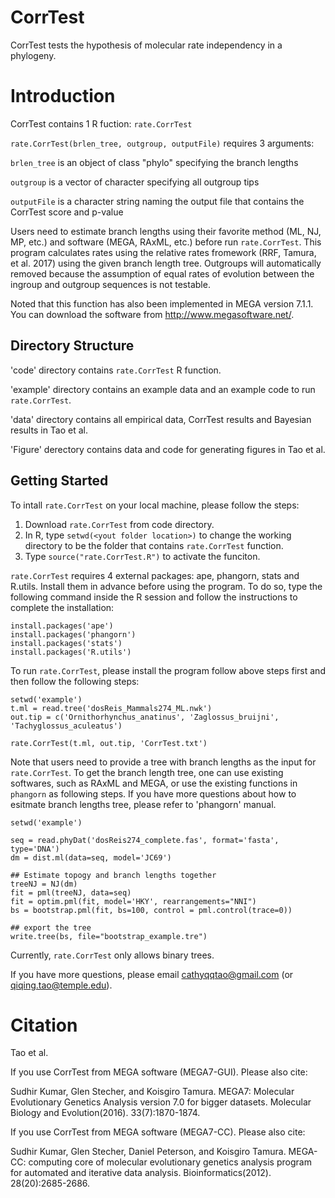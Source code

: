 CorrTest
==============

CorrTest tests the hypothesis of molecular rate independency in a phylogeny. 

Introduction
============

CorrTest contains 1 R fuction: `rate.CorrTest` 

`rate.CorrTest(brlen_tree, outgroup, outputFile)` requires 3 arguments:  

  `brlen_tree` is an object of class "phylo" specifying the branch lengths
	
  `outgroup` is a vector of character specifying all outgroup tips
	
  `outputFile` is a character string naming the output file that contains the CorrTest score and p-value
	

Users need to estimate branch lengths using their favorite method (ML, NJ, MP, etc.) and software (MEGA, RAxML, etc.) before run `rate.CorrTest`. This program calculates rates using the relative rates fromework (RRF, Tamura, et al. 2017) using the given branch length tree. Outgroups will automatically removed because the assumption of equal rates of evolution between the ingroup and outgroup sequences is not testable. 

Noted that this function has also been implemented in MEGA version 7.1.1. You can download the software from http://www.megasoftware.net/.

Directory Structure
------------------- 

'code' directory contains `rate.CorrTest` R function.

'example' directory contains an example data and an example code to run `rate.CorrTest`.

'data' directory contains all empirical data, CorrTest results and Bayesian results in Tao et al. 

'Figure' derectory contains data and code for generating figures in Tao et al. 


Getting Started
---------------

To intall `rate.CorrTest` on your local machine, please follow the steps:

1. Download `rate.CorrTest` from code directory.
2. In R, type `setwd(<yout folder location>)` to change the working directory to be the folder that contains `rate.CorrTest` function. 
2. Type `source("rate.CorrTest.R")` to activate the funciton.
	

`rate.CorrTest` requires 4 external packages: ape, phangorn, stats and R.utils. Install them in advance before using the program. To do so, type the following command inside the R session and follow the instructions to complete the installation: 

	install.packages('ape')
	install.packages('phangorn')
	install.packages('stats')
	install.packages('R.utils')


To run `rate.CorrTest`, please install the program follow above steps first and then follow the following steps:

	setwd('example')
	t.ml = read.tree('dosReis_Mammals274_ML.nwk')
	out.tip = c('Ornithorhynchus_anatinus', 'Zaglossus_bruijni', 'Tachyglossus_aculeatus')
	
	rate.CorrTest(t.ml, out.tip, 'CorrTest.txt')


Note that users need to provide a tree with branch lengths as the input for `rate.CorrTest`. To get the branch length tree, one can use existing softwares, such as RAxML and MEGA, or use the existing functions in `phangorn` as following steps. If you have more questions about how to esitmate branch lengths tree, please refer to 'phangorn' manual. 
	
	setwd('example')

	seq = read.phyDat('dosReis274_complete.fas', format='fasta', type='DNA')
	dm = dist.ml(data=seq, model='JC69')
	
	## Estimate topogy and branch lengths together
	treeNJ = NJ(dm)
	fit = pml(treeNJ, data=seq)
	fit = optim.pml(fit, model='HKY', rearrangements="NNI")
	bs = bootstrap.pml(fit, bs=100, control = pml.control(trace=0))
	
	## export the tree 
	write.tree(bs, file="bootstrap_example.tre")

	
Currently, `rate.CorrTest` only allows binary trees.

If you have more questions, please email cathyqqtao@gmail.com (or qiqing.tao@temple.edu).



Citation
============
Tao et al.

If you use CorrTest from MEGA software (MEGA7-GUI). Please also cite:

Sudhir Kumar, Glen Stecher, and Koisgiro Tamura. MEGA7: Molecular Evolutionary Genetics Analysis version 7.0 for bigger datasets. Molecular Biology and Evolution(2016). 33(7):1870-1874.

If you use CorrTest from MEGA software (MEGA7-CC). Please also cite:

Sudhir Kumar, Glen Stecher, Daniel Peterson, and Koisgiro Tamura. MEGA-CC: computing core of molecular evolutionary genetics analysis program for automated and iterative data analysis. Bioinformatics(2012). 28(20):2685-2686.